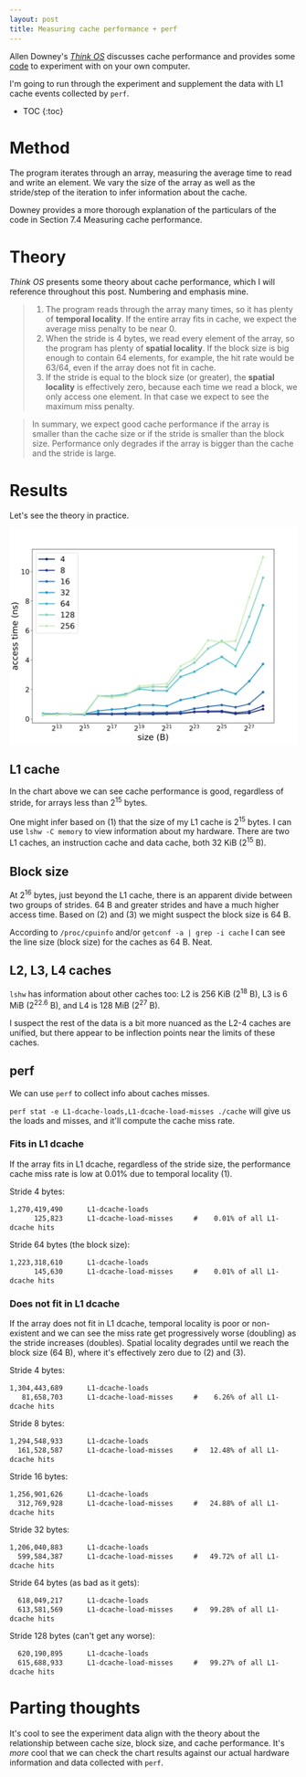 ```yaml
---
layout: post
title: Measuring cache performance + perf
---
```


Allen Downey's _[Think OS](http://greenteapress.com/thinkos/)_ discusses cache performance and provides some [code](https://github.com/AllenDowney/ThinkOS/tree/master/code/cache) to experiment with on your own computer.

I'm going to run through the experiment and supplement the data with L1 cache events collected by `perf`.

* TOC
{:toc}

# Method
The program iterates through an array, measuring the average time to read and write an element. We vary the size of the array as well as the stride/step of the iteration to infer information about the cache.

Downey provides a more thorough explanation of the particulars of the code in Section 7.4 Measuring cache performance.

# Theory
_Think OS_ presents some theory about cache performance, which I will reference throughout this post. Numbering and emphasis mine.

> 1. The program reads through the array many times, so it has plenty of **temporal locality**. If the entire array fits in cache, we expect the average miss penalty to be near 0.
> 2. When the stride is 4 bytes, we read every element of the array, so the program has plenty of **spatial locality**. If the block size is big enough to contain 64 elements, for example, the hit rate would be 63/64, even if the array does not fit in cache.
> 3. If the stride is equal to the block size (or greater), the **spatial locality** is effectively zero, because each time we read a block, we only access one element. In that case we expect to see the maximum miss penalty.

> In summary, we expect good cache performance if the array is smaller than the cache size or if the stride is smaller than the block size. Performance only degrades if the array is bigger than the cache and the stride is large.

# Results
Let's see the theory in practice.

![Chart comparing cache performance (access time in ns) for various array sizes and iteration strides](/img/cache-performance.svg)

## L1 cache

In the chart above we can see cache performance is good, regardless of stride, for arrays less than 2<sup>15</sup> bytes.

One might infer based on (1) that the size of my L1 cache is 2<sup>15</sup> bytes. I can use `lshw -C memory` to view information about my hardware. There are two L1 caches, an instruction cache and data cache, both 32 KiB (2<sup>15</sup> B).

## Block size

At 2<sup>16</sup> bytes, just beyond the L1 cache, there is an apparent divide between two groups of strides. 64 B and greater strides and have a much higher access time. Based on (2) and (3) we might suspect the block size is 64 B.

According to `/proc/cpuinfo` and/or `getconf -a | grep -i cache` I can see the line size (block size) for the caches as 64 B. Neat.

## L2, L3, L4 caches
`lshw` has information about other caches too: L2 is 256 KiB (2<sup>18</sup> B), L3 is 6 MiB (2<sup>22.6</sup> B), and L4 is 128 MiB (2<sup>27</sup> B).

I suspect the rest of the data is a bit more nuanced as the L2-4 caches are unified, but there appear to be inflection points near the limits of these caches.

## perf

We can use `perf` to collect info about caches misses.

`perf stat -e L1-dcache-loads,L1-dcache-load-misses ./cache` will give us the loads and misses, and it'll compute the cache miss rate.

### Fits in L1 dcache

If the array fits in L1 dcache, regardless of the stride size, the performance cache miss rate is low at 0.01% due to temporal locality (1).

Stride 4 bytes:
```
1,270,419,490      L1-dcache-loads
      125,823      L1-dcache-load-misses     #    0.01% of all L1-dcache hits
```

Stride 64 bytes (the block size):
```
1,223,318,610      L1-dcache-loads 
      145,630      L1-dcache-load-misses     #    0.01% of all L1-dcache hits
```

### Does not fit in L1 dcache

If the array does not fit in L1 dcache, temporal locality is poor or non-existent and we can see the miss rate get progressively worse (doubling) as the stride increases (doubles). Spatial locality degrades until we reach the block size (64 B), where it's effectively zero due to (2) and (3).

Stride 4 bytes:
```
1,304,443,689      L1-dcache-loads 
   81,658,703      L1-dcache-load-misses     #    6.26% of all L1-dcache hits
```

Stride 8 bytes:
```
1,294,548,933      L1-dcache-loads
  161,528,587      L1-dcache-load-misses     #   12.48% of all L1-dcache hits
```

Stride 16 bytes:
```
1,256,901,626      L1-dcache-loads 
  312,769,928      L1-dcache-load-misses     #   24.88% of all L1-dcache hits
```

Stride 32 bytes:
```
1,206,040,883      L1-dcache-loads
  599,584,387      L1-dcache-load-misses     #   49.72% of all L1-dcache hits
```

Stride 64 bytes (as bad as it gets):
```
  618,049,217      L1-dcache-loads
  613,581,569      L1-dcache-load-misses     #   99.28% of all L1-dcache hits
```


Stride 128 bytes (can't get any worse):
```
  620,190,895      L1-dcache-loads
  615,688,933      L1-dcache-load-misses     #   99.27% of all L1-dcache hits
```

# Parting thoughts
It's cool to see the experiment data align with the theory about the relationship between cache size, block size, and cache performance. It's _more_ cool that we can check the chart results against our actual hardware information and data collected with `perf`.


